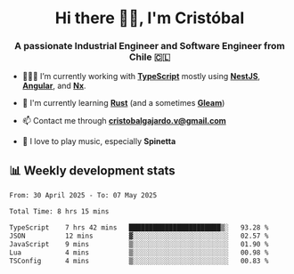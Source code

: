 <h1 align="center">Hi there ✌🏻, I'm Cristóbal</h1>
<h3 align="center">A passionate Industrial Engineer and Software Engineer from Chile 🇨🇱</h3>

- 🧑🏻‍💻 I’m currently working with **[TypeScript](https://www.typescriptlang.org)** mostly using **[NestJS](https://nestjs.com)**, **[Angular](https://angular.io)**, and **[Nx](https://nx.dev)**.

- 🌱 I'm currently learning **[Rust](https://www.rust-lang.org)** (and a sometimes **[Gleam](https://gleam.run/)**)

- 📫 Contact me through **cristobalgajardo.v@gmail.com**

- 🎸 I love to play music, especially **Spinetta**

## 📊 Weekly development stats

<!--START_SECTION:waka-->

```txt
From: 30 April 2025 - To: 07 May 2025

Total Time: 8 hrs 15 mins

TypeScript    7 hrs 42 mins   ███████████████████████▒░   93.28 %
JSON          12 mins         ▓░░░░░░░░░░░░░░░░░░░░░░░░   02.57 %
JavaScript    9 mins          ▒░░░░░░░░░░░░░░░░░░░░░░░░   01.90 %
Lua           4 mins          ▒░░░░░░░░░░░░░░░░░░░░░░░░   00.98 %
TSConfig      4 mins          ▒░░░░░░░░░░░░░░░░░░░░░░░░   00.83 %
```

<!--END_SECTION:waka-->
